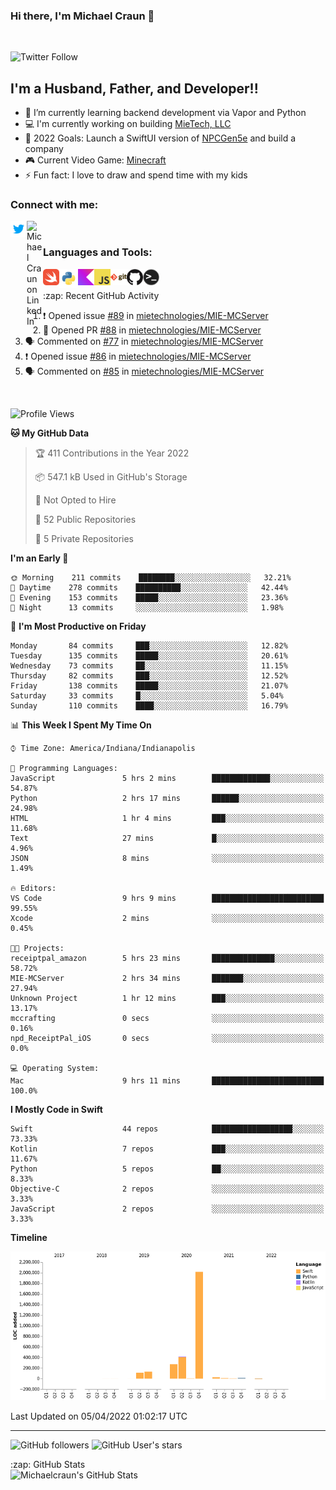 ### Hi there, I'm Michael Craun 👋 

<br />

![Twitter Follow](https://img.shields.io/twitter/follow/opkurix?style=social)

## I'm a Husband, Father, and Developer!!

- 🌱 I’m currently learning backend development via Vapor and Python
- 💻 I'm currently working on building [MieTech, LLC](https://github.com/mietechnologies)
- 🥅 2022 Goals: Launch a SwiftUI version of [NPCGen5e](https://apps.apple.com/us/app/npcgen5e/id1268363893) and build a company
- 🎮 Current Video Game: [Minecraft](https://minecraft.net)
- ⚡ Fun fact: I love to draw and spend time with my kids

### Connect with me:

[<img align="left" alt="Michael Craun on Twitter" width="26px" src="https://raw.githubusercontent.com/github/explore/80688e429a7d4ef2fca1e82350fe8e3517d3494d/topics/twitter/twitter.png" />][twitter]
[<img align="left" alt="Michael Craun on LinkedIn" width="26px" src="https://cdn.jsdelivr.net/npm/simple-icons@v3/icons/linkedin.svg" />][linkedin]

<br />

### Languages and Tools:

[<img align="left" alt="Swift" width="26px" src="https://raw.githubusercontent.com/github/explore/80688e429a7d4ef2fca1e82350fe8e3517d3494d/topics/swift/swift.png" />][swift]
[<img align="left" alt="Python" width="30px" src="https://raw.githubusercontent.com/github/explore/80688e429a7d4ef2fca1e82350fe8e3517d3494d/topics/python/python.png" />][python]
[<img align="left" alt="Kotlin" width="26px" src="https://raw.githubusercontent.com/github/explore/80688e429a7d4ef2fca1e82350fe8e3517d3494d/topics/kotlin/kotlin.png" />][kotlin]
[<img align="left" alt="JavaScript" width="26px" src="https://raw.githubusercontent.com/github/explore/80688e429a7d4ef2fca1e82350fe8e3517d3494d/topics/javascript/javascript.png" />][javascript]
[<img align="left" alt="Git" width="26px" src="https://raw.githubusercontent.com/github/explore/80688e429a7d4ef2fca1e82350fe8e3517d3494d/topics/git/git.png" />]([])
[<img align="left" alt="GitHub" width="26px" src="https://raw.githubusercontent.com/github/explore/78df643247d429f6cc873026c0622819ad797942/topics/github/github.png" />][github]
[<img align="left" alt="Terminal" width="26px" src="https://raw.githubusercontent.com/github/explore/80688e429a7d4ef2fca1e82350fe8e3517d3494d/topics/terminal/terminal.png" />][terminal]

<br />
<br />

<summary>:zap: Recent GitHub Activity</summary>
  
<!--START_SECTION:activity-->
1. ❗️ Opened issue [#89](https://github.com/mietechnologies/MIE-MCServer/issues/89) in [mietechnologies/MIE-MCServer](https://github.com/mietechnologies/MIE-MCServer)
2. 💪 Opened PR [#88](https://github.com/mietechnologies/MIE-MCServer/pull/88) in [mietechnologies/MIE-MCServer](https://github.com/mietechnologies/MIE-MCServer)
3. 🗣 Commented on [#77](https://github.com/mietechnologies/MIE-MCServer/issues/77) in [mietechnologies/MIE-MCServer](https://github.com/mietechnologies/MIE-MCServer)
4. ❗️ Opened issue [#86](https://github.com/mietechnologies/MIE-MCServer/issues/86) in [mietechnologies/MIE-MCServer](https://github.com/mietechnologies/MIE-MCServer)
5. 🗣 Commented on [#85](https://github.com/mietechnologies/MIE-MCServer/issues/85) in [mietechnologies/MIE-MCServer](https://github.com/mietechnologies/MIE-MCServer)
<!--END_SECTION:activity-->
  
<br />
  
<!--START_SECTION:waka-->
![Profile Views](http://img.shields.io/badge/Profile%20Views-0-blue)

**🐱 My GitHub Data** 

> 🏆 411 Contributions in the Year 2022
 > 
> 📦 547.1 kB Used in GitHub's Storage 
 > 
> 🚫 Not Opted to Hire
 > 
> 📜 52 Public Repositories 
 > 
> 🔑 5 Private Repositories  
 > 
**I'm an Early 🐤** 

```text
🌞 Morning    211 commits    ████████░░░░░░░░░░░░░░░░░   32.21% 
🌆 Daytime    278 commits    ██████████░░░░░░░░░░░░░░░   42.44% 
🌃 Evening    153 commits    █████░░░░░░░░░░░░░░░░░░░░   23.36% 
🌙 Night      13 commits     ░░░░░░░░░░░░░░░░░░░░░░░░░   1.98%

```
📅 **I'm Most Productive on Friday** 

```text
Monday       84 commits     ███░░░░░░░░░░░░░░░░░░░░░░   12.82% 
Tuesday      135 commits    █████░░░░░░░░░░░░░░░░░░░░   20.61% 
Wednesday    73 commits     ██░░░░░░░░░░░░░░░░░░░░░░░   11.15% 
Thursday     82 commits     ███░░░░░░░░░░░░░░░░░░░░░░   12.52% 
Friday       138 commits    █████░░░░░░░░░░░░░░░░░░░░   21.07% 
Saturday     33 commits     █░░░░░░░░░░░░░░░░░░░░░░░░   5.04% 
Sunday       110 commits    ████░░░░░░░░░░░░░░░░░░░░░   16.79%

```


📊 **This Week I Spent My Time On** 

```text
⌚︎ Time Zone: America/Indiana/Indianapolis

💬 Programming Languages: 
JavaScript               5 hrs 2 mins        █████████████░░░░░░░░░░░░   54.87% 
Python                   2 hrs 17 mins       ██████░░░░░░░░░░░░░░░░░░░   24.98% 
HTML                     1 hr 4 mins         ███░░░░░░░░░░░░░░░░░░░░░░   11.68% 
Text                     27 mins             █░░░░░░░░░░░░░░░░░░░░░░░░   4.96% 
JSON                     8 mins              ░░░░░░░░░░░░░░░░░░░░░░░░░   1.49%

🔥 Editors: 
VS Code                  9 hrs 9 mins        █████████████████████████   99.55% 
Xcode                    2 mins              ░░░░░░░░░░░░░░░░░░░░░░░░░   0.45%

🐱‍💻 Projects: 
receiptpal_amazon        5 hrs 23 mins       ██████████████░░░░░░░░░░░   58.72% 
MIE-MCServer             2 hrs 34 mins       ███████░░░░░░░░░░░░░░░░░░   27.94% 
Unknown Project          1 hr 12 mins        ███░░░░░░░░░░░░░░░░░░░░░░   13.17% 
mccrafting               0 secs              ░░░░░░░░░░░░░░░░░░░░░░░░░   0.16% 
npd_ReceiptPal_iOS       0 secs              ░░░░░░░░░░░░░░░░░░░░░░░░░   0.0%

💻 Operating System: 
Mac                      9 hrs 11 mins       █████████████████████████   100.0%

```

**I Mostly Code in Swift** 

```text
Swift                    44 repos            ██████████████████░░░░░░░   73.33% 
Kotlin                   7 repos             ███░░░░░░░░░░░░░░░░░░░░░░   11.67% 
Python                   5 repos             ██░░░░░░░░░░░░░░░░░░░░░░░   8.33% 
Objective-C              2 repos             ░░░░░░░░░░░░░░░░░░░░░░░░░   3.33% 
JavaScript               2 repos             ░░░░░░░░░░░░░░░░░░░░░░░░░   3.33%

```


**Timeline**

![Chart not found](https://raw.githubusercontent.com/Michaelcraun/Michaelcraun/main/charts/bar_graph.png) 


 Last Updated on 05/04/2022 01:02:17 UTC
<!--END_SECTION:waka-->

---
  
![GitHub followers](https://img.shields.io/github/followers/Michaelcraun?style=social)
![GitHub User's stars](https://img.shields.io/github/stars/Michaelcraun?style=social)
  
<summary>:zap: GitHub Stats</summary>

<img align="left" alt="Michaelcraun's GitHub Stats" src="https://github-readme-stats-8frbydxfs-michaelcraun.vercel.app/api?username=Michaelcraun" />

[twitter]: https://twitter.com/opkurix
[linkedin]: https://linkedin.com/in/michael-craun
[swift]: https://developer.apple.com/swift/
[python]: https://www.python.org
[kotlin]: https://kotlinlang.org
[javascript]: https://www.javascript.com
[github]: https://github.com/
[terminal]: https://en.wikipedia.org/wiki/Terminal_(macOS)
